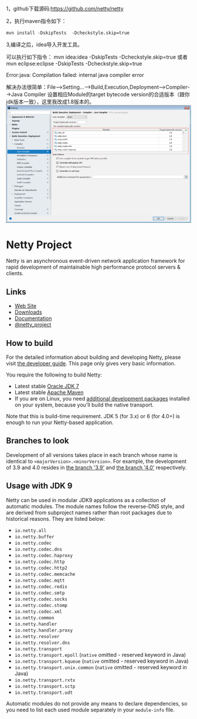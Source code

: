 1，github下载源码:https://github.com/netty/netty

2，执行maven指令如下：

    mvn install -DskipTests  -Dcheckstyle.skip=true

3,编译之后，idea导入开发工具。

可以执行如下指令： mvn idea:idea -DskipTests  -Dcheckstyle.skip=true
    或者 mvn eclipse:eclipse -DskipTests  -Dcheckstyle.skip=true


Error:java: Compilation failed: internal java compiler error

解决办法很简单：File-->Setting...-->Build,Execution,Deployment-->Compiler-->Java Compiler 设置相应Module的target bytecode version的合适版本（跟你jdk版本一致），这里我改成1.8版本的。
![1](version.png)
# Netty Project

Netty is an asynchronous event-driven network application framework for rapid development of maintainable high performance protocol servers & clients.

## Links

* [Web Site](http://netty.io/)
* [Downloads](http://netty.io/downloads.html)
* [Documentation](http://netty.io/wiki/)
* [@netty_project](https://twitter.com/netty_project)

## How to build

For the detailed information about building and developing Netty, please visit [the developer guide](http://netty.io/wiki/developer-guide.html).  This page only gives very basic information.

You require the following to build Netty:

* Latest stable [Oracle JDK 7](http://www.oracle.com/technetwork/java/)
* Latest stable [Apache Maven](http://maven.apache.org/)
* If you are on Linux, you need [additional development packages](http://netty.io/wiki/native-transports.html) installed on your system, because you'll build the native transport.

Note that this is build-time requirement.  JDK 5 (for 3.x) or 6 (for 4.0+) is enough to run your Netty-based application.

## Branches to look

Development of all versions takes place in each branch whose name is identical to `<majorVersion>.<minorVersion>`.  For example, the development of 3.9 and 4.0 resides in [the branch '3.9'](https://github.com/netty/netty/tree/3.9) and [the branch '4.0'](https://github.com/netty/netty/tree/4.0) respectively.

## Usage with JDK 9

Netty can be used in modular JDK9 applications as a collection of automatic modules. The module names follow the
reverse-DNS style, and are derived from subproject names rather than root packages due to historical reasons. They
are listed below:

 * `io.netty.all`
 * `io.netty.buffer`
 * `io.netty.codec`
 * `io.netty.codec.dns`
 * `io.netty.codec.haproxy`
 * `io.netty.codec.http`
 * `io.netty.codec.http2`
 * `io.netty.codec.memcache`
 * `io.netty.codec.mqtt`
 * `io.netty.codec.redis`
 * `io.netty.codec.smtp`
 * `io.netty.codec.socks`
 * `io.netty.codec.stomp`
 * `io.netty.codec.xml`
 * `io.netty.common`
 * `io.netty.handler`
 * `io.netty.handler.proxy`
 * `io.netty.resolver`
 * `io.netty.resolver.dns`
 * `io.netty.transport`
 * `io.netty.transport.epoll` (`native` omitted - reserved keyword in Java)
 * `io.netty.transport.kqueue` (`native` omitted - reserved keyword in Java)
 * `io.netty.transport.unix.common` (`native` omitted - reserved keyword in Java)
 * `io.netty.transport.rxtx`
 * `io.netty.transport.sctp`
 * `io.netty.transport.udt`



Automatic modules do not provide any means to declare dependencies, so you need to list each used module separately
in your `module-info` file.
